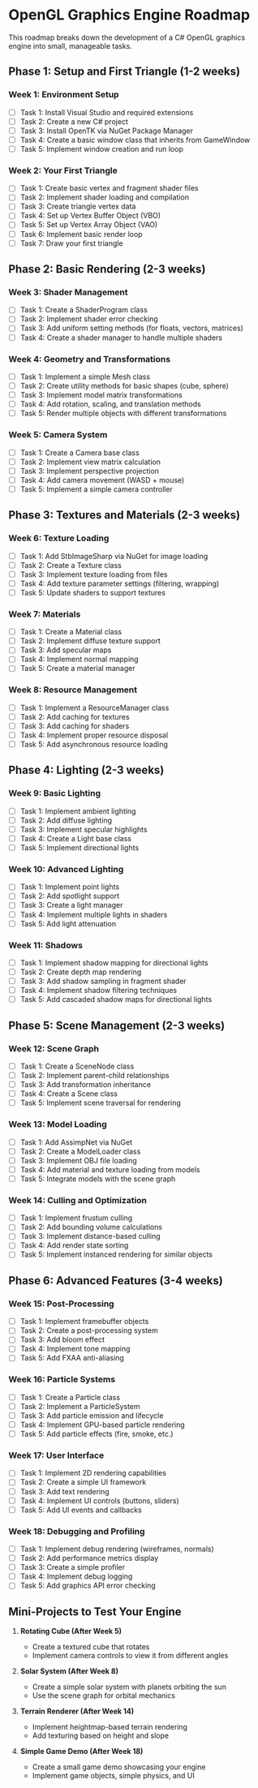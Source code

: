 # OpenGL Graphics Engine Roadmap

This roadmap breaks down the development of a C# OpenGL graphics engine into small, manageable tasks.

## Phase 1: Setup and First Triangle (1-2 weeks)

### Week 1: Environment Setup
- [ ] Task 1: Install Visual Studio and required extensions
- [ ] Task 2: Create a new C# project
- [ ] Task 3: Install OpenTK via NuGet Package Manager
- [ ] Task 4: Create a basic window class that inherits from GameWindow
- [ ] Task 5: Implement window creation and run loop

### Week 2: Your First Triangle
- [ ] Task 1: Create basic vertex and fragment shader files
- [ ] Task 2: Implement shader loading and compilation
- [ ] Task 3: Create triangle vertex data
- [ ] Task 4: Set up Vertex Buffer Object (VBO)
- [ ] Task 5: Set up Vertex Array Object (VAO)
- [ ] Task 6: Implement basic render loop
- [ ] Task 7: Draw your first triangle

## Phase 2: Basic Rendering (2-3 weeks)

### Week 3: Shader Management
- [ ] Task 1: Create a ShaderProgram class
- [ ] Task 2: Implement shader error checking
- [ ] Task 3: Add uniform setting methods (for floats, vectors, matrices)
- [ ] Task 4: Create a shader manager to handle multiple shaders

### Week 4: Geometry and Transformations
- [ ] Task 1: Implement a simple Mesh class
- [ ] Task 2: Create utility methods for basic shapes (cube, sphere)
- [ ] Task 3: Implement model matrix transformations
- [ ] Task 4: Add rotation, scaling, and translation methods
- [ ] Task 5: Render multiple objects with different transformations

### Week 5: Camera System
- [ ] Task 1: Create a Camera base class
- [ ] Task 2: Implement view matrix calculation
- [ ] Task 3: Implement perspective projection
- [ ] Task 4: Add camera movement (WASD + mouse)
- [ ] Task 5: Implement a simple camera controller

## Phase 3: Textures and Materials (2-3 weeks)

### Week 6: Texture Loading
- [ ] Task 1: Add StbImageSharp via NuGet for image loading
- [ ] Task 2: Create a Texture class
- [ ] Task 3: Implement texture loading from files
- [ ] Task 4: Add texture parameter settings (filtering, wrapping)
- [ ] Task 5: Update shaders to support textures

### Week 7: Materials
- [ ] Task 1: Create a Material class
- [ ] Task 2: Implement diffuse texture support
- [ ] Task 3: Add specular maps
- [ ] Task 4: Implement normal mapping
- [ ] Task 5: Create a material manager

### Week 8: Resource Management
- [ ] Task 1: Implement a ResourceManager class
- [ ] Task 2: Add caching for textures
- [ ] Task 3: Add caching for shaders
- [ ] Task 4: Implement proper resource disposal
- [ ] Task 5: Add asynchronous resource loading

## Phase 4: Lighting (2-3 weeks)

### Week 9: Basic Lighting
- [ ] Task 1: Implement ambient lighting
- [ ] Task 2: Add diffuse lighting
- [ ] Task 3: Implement specular highlights
- [ ] Task 4: Create a Light base class
- [ ] Task 5: Implement directional lights

### Week 10: Advanced Lighting
- [ ] Task 1: Implement point lights
- [ ] Task 2: Add spotlight support
- [ ] Task 3: Create a light manager
- [ ] Task 4: Implement multiple lights in shaders
- [ ] Task 5: Add light attenuation

### Week 11: Shadows
- [ ] Task 1: Implement shadow mapping for directional lights
- [ ] Task 2: Create depth map rendering
- [ ] Task 3: Add shadow sampling in fragment shader
- [ ] Task 4: Implement shadow filtering techniques
- [ ] Task 5: Add cascaded shadow maps for directional lights

## Phase 5: Scene Management (2-3 weeks)

### Week 12: Scene Graph
- [ ] Task 1: Create a SceneNode class
- [ ] Task 2: Implement parent-child relationships
- [ ] Task 3: Add transformation inheritance
- [ ] Task 4: Create a Scene class
- [ ] Task 5: Implement scene traversal for rendering

### Week 13: Model Loading
- [ ] Task 1: Add AssimpNet via NuGet
- [ ] Task 2: Create a ModelLoader class
- [ ] Task 3: Implement OBJ file loading
- [ ] Task 4: Add material and texture loading from models
- [ ] Task 5: Integrate models with the scene graph

### Week 14: Culling and Optimization
- [ ] Task 1: Implement frustum culling
- [ ] Task 2: Add bounding volume calculations
- [ ] Task 3: Implement distance-based culling
- [ ] Task 4: Add render state sorting
- [ ] Task 5: Implement instanced rendering for similar objects

## Phase 6: Advanced Features (3-4 weeks)

### Week 15: Post-Processing
- [ ] Task 1: Implement framebuffer objects
- [ ] Task 2: Create a post-processing system
- [ ] Task 3: Add bloom effect
- [ ] Task 4: Implement tone mapping
- [ ] Task 5: Add FXAA anti-aliasing

### Week 16: Particle Systems
- [ ] Task 1: Create a Particle class
- [ ] Task 2: Implement a ParticleSystem
- [ ] Task 3: Add particle emission and lifecycle
- [ ] Task 4: Implement GPU-based particle rendering
- [ ] Task 5: Add particle effects (fire, smoke, etc.)

### Week 17: User Interface
- [ ] Task 1: Implement 2D rendering capabilities
- [ ] Task 2: Create a simple UI framework
- [ ] Task 3: Add text rendering
- [ ] Task 4: Implement UI controls (buttons, sliders)
- [ ] Task 5: Add UI events and callbacks

### Week 18: Debugging and Profiling
- [ ] Task 1: Implement debug rendering (wireframes, normals)
- [ ] Task 2: Add performance metrics display
- [ ] Task 3: Create a simple profiler
- [ ] Task 4: Implement debug logging
- [ ] Task 5: Add graphics API error checking

## Mini-Projects to Test Your Engine

1. **Rotating Cube (After Week 5)**
   - Create a textured cube that rotates
   - Implement camera controls to view it from different angles

2. **Solar System (After Week 8)**
   - Create a simple solar system with planets orbiting the sun
   - Use the scene graph for orbital mechanics

3. **Terrain Renderer (After Week 14)**
   - Implement heightmap-based terrain rendering
   - Add texturing based on height and slope

4. **Simple Game Demo (After Week 18)**
   - Create a small game demo showcasing your engine
   - Implement game objects, simple physics, and UI 